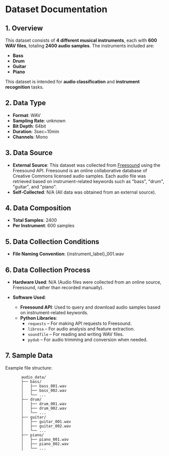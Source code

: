 # Dataset Documentation

## 1. Overview
This dataset consists of **4 different musical instruments**, each with **600 WAV files**, totaling **2400 audio samples**. The instruments included are:

- **Bass**  
- **Drum**  
- **Guitar**  
- **Piano**  

This dataset is intended for **audio classification** and **instrument recognition** tasks.

## 2. Data Type
- **Format**: WAV  
- **Sampling Rate**: unknown
- **Bit Depth**: 64bit
- **Duration**: 3sec~10min
- **Channels**: Mono

## 3. Data Source
- **External Source**: This dataset was collected from [Freesound](https://freesound.org/) using the Freesound API. Freesound is an online collaborative database of Creative Commons licensed audio samples. Each audio file was retrieved based on instrument-related keywords such as "bass", "drum", "guitar", and "piano".  
- **Self-Collected**: N/A (All data was obtained from an external source).   

## 4. Data Composition
- **Total Samples**: 2400  
- **Per Instrument**: 600 samples  

## 5. Data Collection Conditions
- **File Naming Convention**: {instrument_label}_001.wav

## 6. Data Collection Process

- **Hardware Used**: N/A (Audio files were collected from an online source, Freesound, rather than recorded manually).  

- **Software Used**:  
  - **Freesound API**: Used to query and download audio samples based on instrument-related keywords.  
  - **Python Libraries**:  
    - `requests` – For making API requests to Freesound.  
    - `librosa` – For audio analysis and feature extraction.  
    - `soundfile` – For reading and writing WAV files.  
    - `pydub` – For audio trimming and conversion when needed.  

## 7. Sample Data
Example file structure:
```
       audio_data/
       ├── bass/
       │   ├── bass_001.wav
       │   ├── bass_002.wav
       │   └── ...
       ├── drum/
       │   ├── drum_001.wav
       │   ├── drum_002.wav
       │   └── ...
       ├── guitar/
       │   ├── guitar_001.wav
       │   ├── guitar_002.wav
       │   └── ...
       ├── piano/
       │   ├── piano_001.wav
       │   ├── piano_002.wav
       │   └── ...
```

